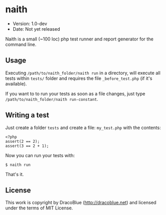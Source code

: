 # naith

* Version: 1.0-dev
* Date: Not yet released

Naith is a small (~100 loc) php test runner and report generator for the command line.

## Usage

Executing `/path/to/naith_folder/naith run` in a directory, will execute all tests within `tests/`
folder and requires the file `_before_test.php` (if it's available).

If you want to to run your tests as soon as a file changes, just type
`/path/to/naith_folder/naith run-constant`.

## Writing a test

Just create a folder `tests` and create a file: `my_test.php` with the contents:

    <?php
    assert(2 == 2);
    assert(3 == 2 + 1);
    
Now you can run your tests with:

    $ naith run

That's it.

## License

This work is copyright by DracoBlue (<http://dracoblue.net>) and licensed under the terms of MIT License.
